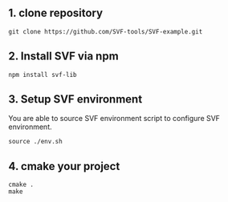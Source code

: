 ## 1. clone repository
```
git clone https://github.com/SVF-tools/SVF-example.git
```

## 2. Install SVF via npm
```
npm install svf-lib
```

## 3. Setup SVF environment
You are able to source SVF environment script to configure SVF environment. 
```
source ./env.sh
```
## 4. cmake your project 
```
cmake .
make
```